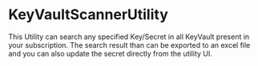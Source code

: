 # KeyVaultScannerUtility
This Utility can search any specified Key/Secret in all KeyVault present in your subscription. The search result than can be exported to an excel file and you can also update the secret directly from the utility UI.
